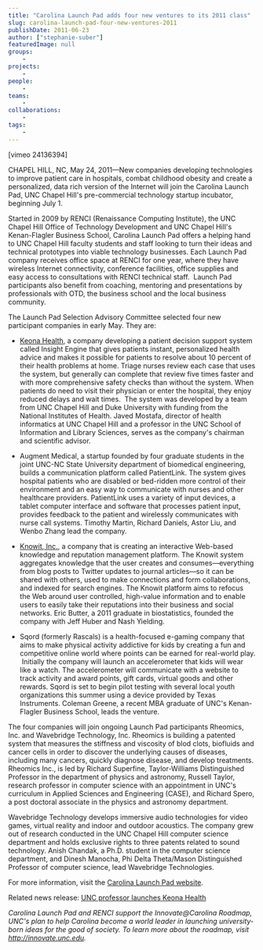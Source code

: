 ```yaml
---
title: "Carolina Launch Pad adds four new ventures to its 2011 class"
slug: carolina-launch-pad-four-new-ventures-2011
publishDate: 2011-06-23
author: ["stephanie-suber"]
featuredImage: null
groups:
    - 
projects:
    - 
people:
    - 
teams: 
    - 
collaborations:
    - 
tags:
    - 
---
```

<p>[vimeo 24136394]</p>

<p>CHAPEL HILL, NC, May 24, 2011—New companies developing technologies to improve patient care in hospitals, combat childhood obesity and create a personalized, data rich version of the Internet will join the Carolina Launch Pad, UNC Chapel Hill's pre-commercial technology startup incubator, beginning July 1.</p>

<p>Started in 2009 by RENCI (Renaissance Computing Institute), the UNC Chapel Hill Office of Technology Development and UNC Chapel Hill's Kenan-Flagler Business School, Carolina Launch Pad offers a helping hand to UNC Chapel Hill faculty students and staff looking to turn their ideas and technical prototypes into viable technology businesses. Each Launch Pad company receives office space at RENCI for one year, where they have wireless Internet connectivity, conference facilities, office supplies and easy access to consultations with RENCI technical staff.  Launch Pad participants also benefit from coaching, mentoring and presentations by professionals with OTD, the business school and the local business community.</p>

<p>The Launch Pad Selection Advisory Committee selected four new participant companies in early May. They are:</p>

<ul>
	<li><a href="http://www.keonahealth.com/">Keona Health</a>, a company developing a patient decision support system called Insight Engine that gives patients instant, personalized health advice and makes it possible for patients to resolve about 10 percent of their health problems at home. Triage nurses review each case that uses the system, but generally can complete that review five times faster and with more comprehensive safety checks than without the system. When patients do need to visit their physician or enter the hospital, they enjoy reduced delays and wait times.  The system was developed by a team from UNC Chapel Hill and Duke University with funding from the National Institutes of Health. Javed Mostafa, director of health informatics at UNC Chapel Hill and a professor in the UNC School of Information and Library Sciences, serves as the company's chairman and scientific advisor.</li>
</ul>
<ul>
	<li>Augment Medical, a startup founded by four graduate students in the joint UNC-NC State University department of biomedical engineering, builds a communication platform called PatientLink. The system gives hospital patients who are disabled or bed-ridden more control of their environment and an easy way to communicate with nurses and other healthcare providers. PatientLink uses a variety of input devices, a tablet computer interface and software that processes patient input, provides feedback to the patient and wirelessly communicates with nurse call systems. Timothy Martin, Richard Daniels, Astor Liu, and Wenbo Zhang lead the company. </li>
</ul>
<ul>
	<li><a href="http://knowitapp.com/">Knowit, Inc.,</a> a company that is creating an interactive Web-based knowledge and reputation management platform. The Knowit system aggregates knowledge that the user creates and consumes—everything from blog posts to Twitter updates to journal articles—so it can be shared with others, used to make connections and form collaborations, and indexed for search engines. The Knowit platform aims to refocus the Web around user controlled, high-value information and to enable users to easily take their reputations into their business and social networks. Eric Butter, a 2011 graduate in biostatistics, founded the company with Jeff Huber and Nash Yielding. </li>
</ul>
<ul>
	<li>Sqord (formerly Rascals) is a health-focused e-gaming company that aims to make physical activity addictive for kids by creating a fun and competitive online world where points can be earned for real-world play.  Initially the company will launch an accelerometer that kids will wear like a watch. The accelerometer will communicate with a website to track activity and award points, gift cards, virtual goods and other rewards. Sqord is set to begin pilot testing with several local youth organizations this summer using a device provided by Texas Instruments. Coleman Greene, a recent MBA graduate of UNC's Kenan-Flagler Business School, leads the venture. </li>
</ul>

<p>The four companies will join ongoing Launch Pad participants Rheomics, Inc. and Wavebridge Technology, Inc. Rheomics is building a patented system that measures the stiffness and viscosity of blod clots, biofluids and cancer cells in order to discover the underlying causes of diseases, including many cancers, quickly diagnose disease, and develop treatments. Rheomics Inc., is led by Richard Superfine, Taylor-Williams Distinguished Professor in the department of physics and astronomy, Russell Taylor, research professor in computer science with an appointment in UNC's curriculum in Applied Sciences and Engineering (CASE), and Richard Spero, a post doctoral associate in the physics and astronomy department.</p>

<p>Wavebridge Technology develops immersive audio technologies for video games, virtual reality and indoor and outdoor acoustics. The company grew out of research conducted in the UNC Chapel Hill computer science department and holds exclusive rights to three patents related to sound technology. Anish Chandak, a Ph.D. student in the computer science department, and Dinesh Manocha, Phi Delta Theta/Mason Distinguished Professor of computer science, lead Wavebridge Technologies.</p>

<p>For more information, visit the <a href="http://www.carolinalaunchpad.org/">Carolina Launch Pad website</a>.</p>

<p>Related news release: <a href="http://sils.unc.edu/news/2011/keona-health ">UNC professor launches Keona Health</a></p>

<p><em>Carolina Launch Pad and RENCI support the Innovate@Carolina Roadmap,  UNC's plan to help Carolina become a world leader in launching  university-born ideas for the good of society. To learn more about the  roadmap, visit </em><em><a href="http://innovate.unc.edu/">http://innovate.unc.edu</a>.</em></p>
